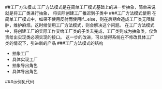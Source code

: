 ##工厂方法模式
工厂方法模式是在简单工厂模式基础上的进一步抽象，简单来说就是将工厂类进行抽象，
将实际创建工厂推迟到子类中
###工厂方法模式使用
在简单工厂模式中，如果不使用反射而使用if...else，则在后期会造成工厂类无限臃肿，维护麻烦。这时候使用工厂方法模式，则会解决这个问题。
在工厂方法模式中，将创建工厂的实际工作交给工厂类的子类去完成，工厂类则成为抽象类，仅负责给出实现类必须实现的接口。
这一步的改进，可以使得系统在不修改具体工厂类的情况下，引进新的产品
###工厂方法模式的结构
* 抽象工厂
* 具体实现工厂
* 抽象导出角色
* 具体导出角色

###示例见代码



